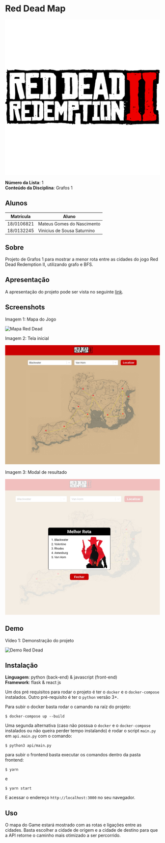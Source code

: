 # Red Dead Map

![Mapa Red Dead](./frontend/src/assets/logo.png)

**Número da Lista**: 1<br>
**Conteúdo da Disciplina**: Grafos 1<br>

## Alunos
|Matrícula | Aluno |
| -- | -- |
| 18/0106821  |  Mateus Gomes do Nascimento |
| 18/0132245  |  Vinicius de Sousa Saturnino |

## Sobre

Projeto de Grafos 1 para mostrar a menor rota entre as cidades do jogo Red Dead Redemption II, utilizando grafo e BFS.

## Apresentação

A apresentação do projeto pode ser vista no seguinte [link](https://youtu.be/MX91DB4iMIU).

## Screenshots

<figcaption>Imagem 1: Mapa do Jogo</figcaption>

![Mapa Red Dead](./.github/map.png)

<figcaption>Imagem 2: Tela inicial</figcaption>

![Home Red Dead](./.github/home.jpeg)

<figcaption>Imagem 3: Modal de resultado</figcaption>

![Search Red Dead](./.github/search.jpeg)

## Demo

<figcaption>Vídeo 1: Demonstração do projeto

![Demo Red Dead](./.github/demo.gif)

## Instalação 
**Linguagem**: python (back-end) & javascript (front-end)<br>
**Framework**: flask & react js<br>

Um dos pré requisitos para rodar o projeto é ter o `docker` e o `docker-compose` instalados. Outro pré-requisito é ter o `python` versão 3+.

Para subir o docker basta rodar o camando na raíz do projeto:

```shell
$ docker-compose up --build
```

Uma segunda alternativa (caso não possua o `docker` e o `docker-compose` instalados ou não queira perder tempo instalando) é rodar o script `main.py` em `api.main.py` com o comando:

```shell
$ python3 api/main.py
```

para subir o frontend basta executar os comandos dentro da pasta frontend:

```shell
$ yarn
```
e

```shell
$ yarn start
```

E acessar o endereço `http://localhost:3000` no seu navegador.

## Uso 

O mapa do Game estará mostrado com as rotas e ligações entre as cidades. Basta escolher a cidade de origem e a cidade de destino para que a API retorne o caminho mais otimizado a ser percorrido.
